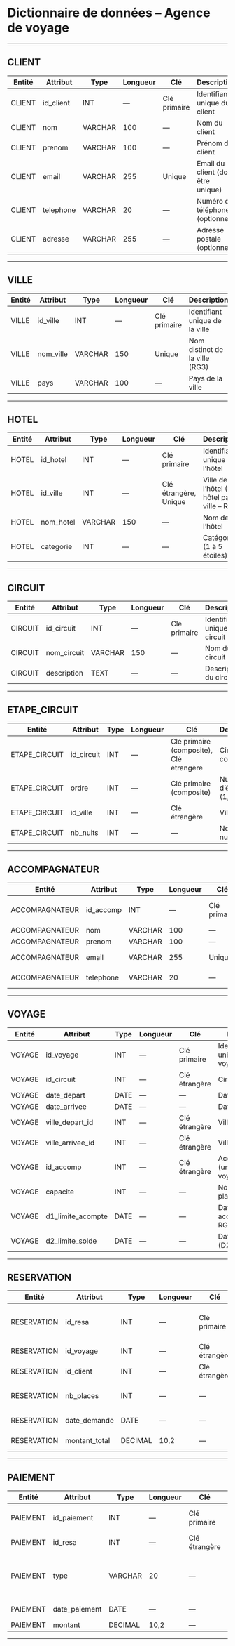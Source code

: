 # Dictionnaire de données – Agence de voyage
 
---
 
## CLIENT
 
| Entité | Attribut   | Type     | Longueur | Clé           | Description |
|--------|------------|----------|----------|---------------|-------------|
| CLIENT | id_client  | INT      | —        | Clé primaire  | Identifiant unique du client |
| CLIENT | nom        | VARCHAR  | 100      | —             | Nom du client |
| CLIENT | prenom     | VARCHAR  | 100      | —             | Prénom du client |
| CLIENT | email      | VARCHAR  | 255      | Unique        | Email du client (doit être unique) |
| CLIENT | telephone  | VARCHAR  | 20       | —             | Numéro de téléphone (optionnel) |
| CLIENT | adresse    | VARCHAR  | 255      | —             | Adresse postale (optionnel) |
---
 
## VILLE
 
| Entité | Attribut   | Type     | Longueur | Clé           | Description |
|--------|------------|----------|----------|---------------|-------------|
| VILLE  | id_ville   | INT      | —        | Clé primaire  | Identifiant unique de la ville |
| VILLE  | nom_ville  | VARCHAR  | 150      | Unique        | Nom distinct de la ville (RG3) |
| VILLE  | pays       | VARCHAR  | 100      | —             | Pays de la ville |
---
 
## HOTEL
 
| Entité | Attribut   | Type     | Longueur | Clé                | Description |
|--------|------------|----------|----------|--------------------|-------------|
| HOTEL  | id_hotel   | INT      | —        | Clé primaire       | Identifiant unique de l’hôtel |
| HOTEL  | id_ville   | INT      | —        | Clé étrangère, Unique | Ville de l’hôtel (1 hôtel par ville – RG2) |
| HOTEL  | nom_hotel  | VARCHAR  | 150      | —                  | Nom de l’hôtel |
| HOTEL  | categorie  | INT      | —        | —                  | Catégorie (1 à 5 étoiles) | 
---
 
## CIRCUIT
 
| Entité  | Attribut     | Type     | Longueur | Clé           | Description |
|---------|--------------|----------|----------|---------------|-------------|
| CIRCUIT | id_circuit   | INT      | —        | Clé primaire  | Identifiant unique du circuit |
| CIRCUIT | nom_circuit  | VARCHAR  | 150      | —             | Nom du circuit |
| CIRCUIT | description  | TEXT     | —        | —             | Description du circuit |
---
 
## ETAPE_CIRCUIT
 
| Entité        | Attribut   | Type | Longueur | Clé                                   | Description |
|---------------|------------|------|----------|---------------------------------------|-------------|
| ETAPE_CIRCUIT | id_circuit | INT  | —        | Clé primaire (composite), Clé étrangère | Circuit concerné |
| ETAPE_CIRCUIT | ordre      | INT  | —        | Clé primaire (composite)              | Numéro d’étape (1,2,3,…) |
| ETAPE_CIRCUIT | id_ville   | INT  | —        | Clé étrangère                         | Ville visitée |
| ETAPE_CIRCUIT | nb_nuits   | INT  | —        | —                                     | Nombre de nuits (≥ 1) |
---
 
## ACCOMPAGNATEUR
 
| Entité          | Attribut    | Type     | Longueur | Clé           | Description |
|-----------------|-------------|----------|----------|---------------|-------------|
| ACCOMPAGNATEUR  | id_accomp   | INT      | —        | Clé primaire  | Identifiant unique de l’accompagnateur |
| ACCOMPAGNATEUR  | nom         | VARCHAR  | 100      | —             | Nom |
| ACCOMPAGNATEUR  | prenom      | VARCHAR  | 100      | —             | Prénom |
| ACCOMPAGNATEUR  | email       | VARCHAR  | 255      | Unique        | Email (doit être unique) |
| ACCOMPAGNATEUR  | telephone   | VARCHAR  | 20       | —             | Téléphone (optionnel) |
---
 
## VOYAGE
 
| Entité | Attribut          | Type    | Longueur | Clé           | Description |
|--------|-------------------|---------|----------|---------------|-------------|
| VOYAGE | id_voyage         | INT     | —        | Clé primaire  | Identifiant unique du voyage |
| VOYAGE | id_circuit        | INT     | —        | Clé étrangère | Circuit exécuté |
| VOYAGE | date_depart       | DATE    | —        | —             | Date de départ |
| VOYAGE | date_arrivee      | DATE    | —        | —             | Date d’arrivée |
| VOYAGE | ville_depart_id   | INT     | —        | Clé étrangère | Ville de départ |
| VOYAGE | ville_arrivee_id  | INT     | —        | Clé étrangère | Ville d’arrivée |
| VOYAGE | id_accomp         | INT     | —        | Clé étrangère | Accompagnateur (un seul par voyage – RG4) |
| VOYAGE | capacite          | INT     | —        | —             | Nombre total de places |
| VOYAGE | d1_limite_acompte | DATE    | —        | —             | Date limite acompte (D1 – RG13) |
| VOYAGE | d2_limite_solde   | DATE    | —        | —             | Date limite solde (D2 – RG14) |
---
 
## RESERVATION
 
| Entité      | Attribut      | Type     | Longueur | Clé           | Description |
|-------------|---------------|----------|----------|---------------|-------------|
| RESERVATION | id_resa       | INT      | —        | Clé primaire  | Identifiant unique de la réservation |
| RESERVATION | id_voyage     | INT      | —        | Clé étrangère | Voyage lié |
| RESERVATION | id_client     | INT      | —        | Clé étrangère | Client qui réserve |
| RESERVATION | nb_places     | INT      | —        | —             | Nombre de places réservées |
| RESERVATION | date_demande  | DATE     | —        | —             | Date de la demande |
| RESERVATION | montant_total | DECIMAL  | 10,2     | —             | Prix total prévu | 
---
 
## PAIEMENT

| Entité  | Attribut      | Type     | Longueur | Clé           | Description |
|---------|---------------|----------|----------|---------------|-------------|
| PAIEMENT| id_paiement   | INT      | —        | Clé primaire  | Identifiant unique du paiement |
| PAIEMENT| id_resa       | INT      | —        | Clé étrangère | Réservation liée |
| PAIEMENT| type          | VARCHAR  | 20       | —             | Type de paiement : acompte / solde / remboursement |
| PAIEMENT| date_paiement | DATE     | —        | —             | Date du paiement |
| PAIEMENT| montant       | DECIMAL  | 10,2     | —             | Montant payé |
---
 
